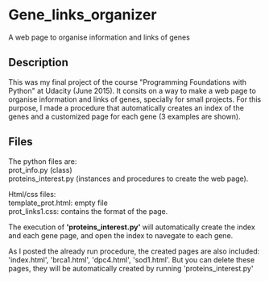 # Gene_links_organizer
A web page to organise information and links of genes

## Description
This was my final project of the course "Programming Foundations with Python" at Udacity (June 2015). 
It consits on a way to make a web page to organise information and links of genes, specially for small projects.
For this purpose, I made a procedure that automatically creates an index of the genes and a customized page for each gene (3 examples are shown).
## Files
The python files are:                                                                                                                   
prot_info.py (class)                                     
proteins_interest.py (instances and procedures to create the web page).

Html/css files:                                                                                                                       
template_prot.html: empty file                                                                                                            
prot_links1.css: contains the format of the page.

The execution of **'proteins_interest.py'** will automatically create the index and each gene page, and open the index to navegate to each gene.

As I posted the already run procedure, the created pages are also included: 'index.html', 'brca1.html', 'dpc4.html', 'sod1.html'. But you can delete these pages, they will be automatically created by running 'proteins_interest.py'
